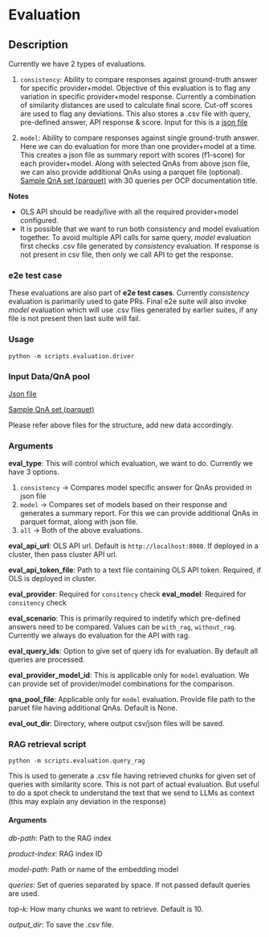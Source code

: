 # Evaluation

## Description
Currently we have 2 types of evaluations.
1. `consistency`: Ability to compare responses against ground-truth answer for specific provider+model. Objective of this evaluation is to flag any variation in specific provider+model response. Currently a combination of similarity distances are used to calculate final score. Cut-off scores are used to flag any deviations. This also stores a .csv file with query, pre-defined answer, API response & score. Input for this is a [json file](eval_data/question_answer_pair.json)

2. `model`: Ability to compare responses against single ground-truth answer. Here we can do evaluation for more than one provider+model at a time. This creates a json file as summary report with scores (f1-score) for each provider+model. Along with selected QnAs from above json file, we can also provide additional QnAs using a parquet file (optional). [Sample QnA set (parquet)](eval_data/interview_qna_30_per_title.parquet) with 30 queries per OCP documentation title.

**Notes**
- OLS API should be ready/live with all the required provider+model configured.
- It is possible that we want to run both consistency and model evaluation together. To avoid multiple API calls for same query, *model* evaluation first checks .csv file generated by *consistency* evaluation. If response is not present in csv file, then only we call API to get the response.

### e2e test case

These evaluations are also part of **e2e test cases**. Currently *consistency* evaluation is parimarily used to gate PRs. Final e2e suite will also invoke *model* evaluation which will use .csv files generated by earlier suites, if any file is not present then last suite will fail.

### Usage
```
python -m scripts.evaluation.driver
```

### Input Data/QnA pool
[Json file](eval_data/question_answer_pair.json)

[Sample QnA set (parquet)](eval_data/interview_qna_30_per_title.parquet)

Please refer above files for the structure, add new data accordingly.

### Arguments
**eval_type**: This will control which evaluation, we want to do. Currently we have 3 options.
1. `consistency` -> Compares model specific answer for QnAs provided in json file
2. `model` -> Compares set of models based on their response and generates a summary report. For this we can provide additional QnAs in parquet format, along with json file.
3. `all` -> Both of the above evaluations.

**eval_api_url**: OLS API url. Default is `http://localhost:8080`. If deployed in a cluster, then pass cluster API url.

**eval_api_token_file**: Path to a text file containing OLS API token. Required, if OLS is deployed in cluster.

**eval_provider**: Required for `consitency` check
**eval_model**: Required for `consitency` check

**eval_scenario**: This is primarily required to indetify which pre-defined answers need to be compared. Values can be `with_rag`, `without_rag`. Currently we always do evaluation for the API with rag.

**eval_query_ids**: Option to give set of query ids for evaluation. By default all queries are processed.

**eval_provider_model_id**: This is applicable only for `model` evaluation. We can provide set of provider/model combinations for the comparison.

**qna_pool_file**: Applicable only for `model` evaluation. Provide file path to the paruet file having additional QnAs. Default is None.

**eval_out_dir**: Directory, where output csv/json files will be saved.

### RAG retrieval script
```
python -m scripts.evaluation.query_rag
```
This is used to generate a .csv file having retrieved chunks for given set of queries with similarity score. This is not part of actual evaluation. But useful to do a spot check to understand the text that we send to LLMs as context (this may explain any deviation in the response)

#### Arguments
*db-path*: Path to the RAG index

*product-index*: RAG index ID

*model-path*: Path or name of the embedding model

*queries*: Set of queries separated by space. If not passed default queries are used.

*top-k*: How many chunks we want to retrieve. Default is 10.

*output_dir*: To save the .csv file.